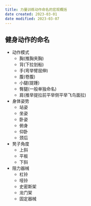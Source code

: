 ```yaml
---
title: 力量训练动作命名的宏观概括
date created: 2023-03-01
date modified: 2023-03-07
---
```


## 健身动作的命名

- 动作模式
	- 胸(推胸夹胸)
	- 背(下拉划船)
	- 手(弯举臂屈伸)
	- 腹(卷腹)
	- 小腿(提踵)
	- 臀腿(一般单独命名)
	- 肩(推举提拉前平举侧平举飞鸟面拉)
- 身体姿势
	- 站姿
	- 坐姿
	- 卧姿
	- 俯身
	- 仰卧
	- 颈后
- 凳子角度
	- 上斜
	- 平板
	- 下斜
- 阻力器械
	- 杠铃
	- 哑铃
	- 史密斯架
	- 龙门架
	- 固定器械
